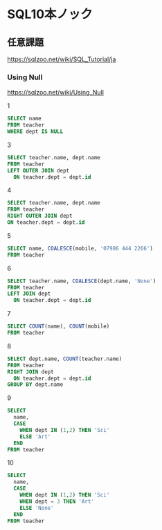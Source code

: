 # SQL10本ノック

## 任意課題

<https://sqlzoo.net/wiki/SQL_Tutorial/ja>

### Using Null

<https://sqlzoo.net/wiki/Using_Null>

1

``` sql
SELECT name 
FROM teacher 
WHERE dept IS NULL
```

3

``` sql
SELECT teacher.name, dept.name 
FROM teacher 
LEFT OUTER JOIN dept 
  ON teacher.dept = dept.id
```

4

``` sql
SELECT teacher.name, dept.name 
FROM teacher 
RIGHT OUTER JOIN dept 
ON teacher.dept = dept.id
```

5

``` sql
SELECT name, COALESCE(mobile, '07986 444 2266')   
FROM teacher
```

6

``` sql
SELECT teacher.name, COALESCE(dept.name, 'None') 
FROM teacher 
LEFT JOIN dept 
  ON teacher.dept = dept.id
```

7

``` sql
SELECT COUNT(name), COUNT(mobile)
FROM teacher 
```

8

``` sql
SELECT dept.name, COUNT(teacher.name) 
FROM teacher 
RIGHT JOIN dept 
  ON teacher.dept = dept.id 
GROUP BY dept.name
```

9

``` sql
SELECT 
  name, 
  CASE 
    WHEN dept IN (1,2) THEN 'Sci' 
    ELSE 'Art' 
  END 
FROM teacher
```

10

``` sql
SELECT 
  name, 
  CASE 
    WHEN dept IN (1,2) THEN 'Sci' 
    WHEN dept = 3 THEN 'Art' 
    ELSE 'None' 
  END 
FROM teacher
```
